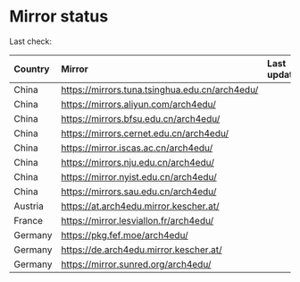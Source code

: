 <script src="./time.js"></script>
# Mirror status
Last check: <script type="text/javascript">localize(1728148761.8682983);</script>

|Country|Mirror|Last update|
|:------|:-----|:----------|
|China|https://mirrors.tuna.tsinghua.edu.cn/arch4edu/|<script type="text/javascript">localize(1728067386);</script>|
|China|https://mirrors.aliyun.com/arch4edu/|<script type="text/javascript">localize(1728110521);</script>|
|China|https://mirrors.bfsu.edu.cn/arch4edu/|<script type="text/javascript">localize(1728110521);</script>|
|China|https://mirrors.cernet.edu.cn/arch4edu/|<script type="text/javascript">localize(1728067386);</script>|
|China|https://mirror.iscas.ac.cn/arch4edu/|<script type="text/javascript">localize(1728067386);</script>|
|China|https://mirrors.nju.edu.cn/arch4edu/|<script type="text/javascript">localize(1728067386);</script>|
|China|https://mirror.nyist.edu.cn/arch4edu/|<script type="text/javascript">localize(1728067386);</script>|
|China|https://mirrors.sau.edu.cn/arch4edu/|<script type="text/javascript">localize(1728110521);</script>|
|Austria|https://at.arch4edu.mirror.kescher.at/|<script type="text/javascript">localize(1728110521);</script>|
|France|https://mirror.lesviallon.fr/arch4edu/|<script type="text/javascript">localize(1728067386);</script>|
|Germany|https://pkg.fef.moe/arch4edu/|<script type="text/javascript">localize(1728110521);</script>|
|Germany|https://de.arch4edu.mirror.kescher.at/|<script type="text/javascript">localize(1728110521);</script>|
|Germany|https://mirror.sunred.org/arch4edu/|<script type="text/javascript">localize(1728110521);</script>|

<script src="./tablefilter/tablefilter.js"></script>
<script src="./table.js"></script>